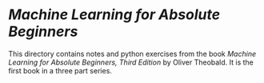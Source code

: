# *Machine Learning for Absolute Beginners*
This directory contains notes and python exercises from the book *Machine Learning for Absolute Beginners, Third Edition* by Oliver Theobald.
It is the first book in a three part series.
